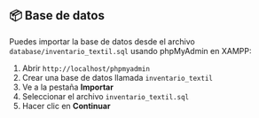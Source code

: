 ## 📦 Base de datos

Puedes importar la base de datos desde el archivo `database/inventario_textil.sql` usando phpMyAdmin en XAMPP:

1. Abrir `http://localhost/phpmyadmin`
2. Crear una base de datos llamada `inventario_textil`
3. Ve a la pestaña **Importar**
4. Seleccionar el archivo `inventario_textil.sql`
5. Hacer clic en **Continuar**
